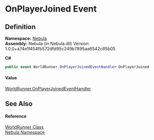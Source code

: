 # OnPlayerJoined Event




## Definition
**Namespace:** <a href="N_Nebula">Nebula</a>  
**Assembly:** Nebula (in Nebula.dll) Version: 1.0.0+a74e1f454fb572dfd95c249b7895aa6542c85b05

**C#**
``` C#
public event WorldRunner.OnPlayerJoinedEventHandler OnPlayerJoined
```



#### Value
<a href="T_Nebula_WorldRunner_OnPlayerJoinedEventHandler">WorldRunner.OnPlayerJoinedEventHandler</a>

## See Also


#### Reference
<a href="T_Nebula_WorldRunner">WorldRunner Class</a>  
<a href="N_Nebula">Nebula Namespace</a>  
